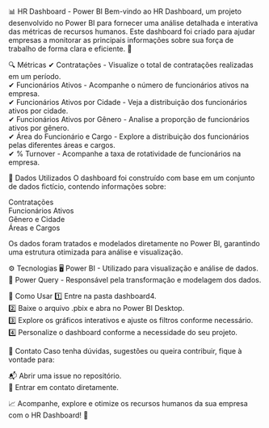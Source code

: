 📊 HR Dashboard - Power BI
Bem-vindo ao HR Dashboard, um projeto desenvolvido no Power BI para fornecer uma análise detalhada e interativa das métricas de recursos humanos. Este dashboard foi criado para ajudar empresas a monitorar as principais informações sobre sua força de trabalho de forma clara e eficiente. 🚀

🔍 Métricas
✔ Contratações - Visualize o total de contratações realizadas em um período.<br> ✔ Funcionários Ativos - Acompanhe o número de funcionários ativos na empresa.<br> ✔ Funcionários Ativos por Cidade - Veja a distribuição dos funcionários ativos por cidade.<br> ✔ Funcionários Ativos por Gênero - Analise a proporção de funcionários ativos por gênero.<br> ✔ Área do Funcionário e Cargo - Explore a distribuição dos funcionários pelas diferentes áreas e cargos.<br> ✔ % Turnover - Acompanhe a taxa de rotatividade de funcionários na empresa.<br>

📁 Dados Utilizados
O dashboard foi construído com base em um conjunto de dados fictício, contendo informações sobre:

Contratações<br> Funcionários Ativos<br> Gênero e Cidade<br> Áreas e Cargos<br>

Os dados foram tratados e modelados diretamente no Power BI, garantindo uma estrutura otimizada para análise e visualização.

⚙️ Tecnologias
🖥 Power BI - Utilizado para visualização e análise de dados.<br> 🔄 Power Query - Responsável pela transformação e modelagem dos dados.<br>

📌 Como Usar
1️⃣ Entre na pasta dashboard4.<br> 2️⃣ Baixe o arquivo .pbix e abra no Power BI Desktop.<br> 3️⃣ Explore os gráficos interativos e ajuste os filtros conforme necessário.<br> 4️⃣ Personalize o dashboard conforme a necessidade do seu projeto.<br>

📢 Contato
Caso tenha dúvidas, sugestões ou queira contribuir, fique à vontade para:

📬 Abrir uma issue no repositório.<br> 📧 Entrar em contato diretamente.<br>

📈 Acompanhe, explore e otimize os recursos humanos da sua empresa com o HR Dashboard! 🚀
